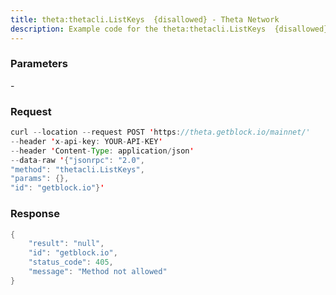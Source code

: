 ```yaml
---
title: theta:thetacli.ListKeys  {disallowed} - Theta Network
description: Example code for the theta:thetacli.ListKeys  {disallowed} json-rpc method. Сomplete guide on how to use theta:thetacli.ListKeys  {disallowed} json-rpc in GetBlock.io Web3 documentation.
---
```


### Parameters


\-

### Request

``` java
curl --location --request POST 'https://theta.getblock.io/mainnet/' 
--header 'x-api-key: YOUR-API-KEY' 
--header 'Content-Type: application/json' 
--data-raw '{"jsonrpc": "2.0",
"method": "thetacli.ListKeys",
"params": {},
"id": "getblock.io"}'
```

###  Response

``` java
{
    "result": "null",
    "id": "getblock.io",
    "status_code": 405,
    "message": "Method not allowed"
}
```

